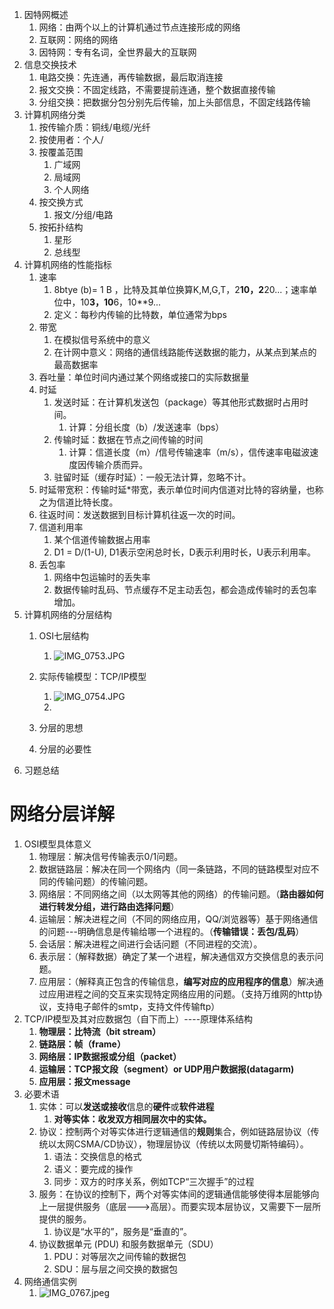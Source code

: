 1. 因特网概述
   1. 网络：由两个以上的计算机通过节点连接形成的网络
   2. 互联网：网络的网络
   3. 因特网：专有名词，全世界最大的互联网
2. 信息交换技术
   1. 电路交换：先连通，再传输数据，最后取消连接
   2. 报文交换：不固定线路，不需要提前连通，整个数据直接传输
   3. 分组交换：把数据分包分别先后传输，加上头部信息，不固定线路传输
3. 计算机网络分类
   1. 按传输介质：铜线/电缆/光纤
   2. 按使用者：个人/
   3. 按覆盖范围
      1. 广域网
      2. 局域网
      3. 个人网络
   4. 按交换方式
      1. 报文/分组/电路
   5. 按拓扑结构
      1. 星形
      2. 总线型
4. 计算机网络的性能指标
   1. 速率
      1. 8btye (b)= 1 B ，比特及其单位换算K,M,G,T，2**10，2**20...；速率单位中，10**3，10**6，10**9...
      2. 定义：每秒内传输的比特数，单位通常为bps
   2. 带宽
      1. 在模拟信号系统中的意义
      2. 在计网中意义：网络的通信线路能传送数据的能力，从某点到某点的最高数据率
   3. 吞吐量：单位时间内通过某个网络或接口的实际数据量
   4. 时延
      1. 发送时延：在计算机发送包（package）等其他形式数据时占用时间。
         1. 计算：分组长度（b）/发送速率（bps）
      2. 传输时延：数据在节点之间传输的时间
         1. 计算：信道长度（m）/信号传输速率（m/s），信传速率电磁波速度因传输介质而异。
      3. 驻留时延（缓存时延）：一般无法计算，忽略不计。
   5. 时延带宽积：传输时延*带宽，表示单位时间内信道对比特的容纳量，也称之为信道比特长度。
   6. 往返时间：发送数据到目标计算机往返一次的时间。
   7. 信道利用率
      1. 某个信道传输数据占用率
      2. D1 = D/(1-U), D1表示空闲总时长，D表示利用时长，U表示利用率。
   8. 丢包率
      1. 网络中包运输时的丢失率
      2. 数据传输时乱码、节点缓存不足主动丢包，都会造成传输时的丢包率增加。
5. 计算机网络的分层结构
   1. OSI七层结构
      1. ![IMG_0753.JPG](https://cdn.nlark.com/yuque/0/2022/jpeg/1238904/1667961120413-7fc77c81-e84a-4714-b629-d7f89948ee54.jpeg#averageHue=%23ddb478&from=url&height=772&id=SW52a&name=IMG_0753.JPG&originHeight=1216&originWidth=2160&originalType=binary&ratio=1&rotation=0&showTitle=false&size=295050&status=done&style=none&title=&width=1372)
   2. 实际传输模型：TCP/IP模型
      1. ![IMG_0754.JPG](https://cdn.nlark.com/yuque/0/2022/jpeg/1238904/1667961239136-325028e8-e322-4ec6-844e-ed3d28495fce.jpeg#averageHue=%23ecb378&from=url&height=952&id=gHkAt&name=IMG_0754.JPG&originHeight=1216&originWidth=2160&originalType=binary&ratio=1&rotation=0&showTitle=false&size=359446&status=done&style=none&title=&width=1691)
      2. 

   3. 分层的思想
   4. 分层的必要性
6. 习题总结
# 网络分层详解

1. OSI模型具体意义
   1. 物理层：解决信号传输表示0/1问题。
   2. 数据链路层：解决在同一个网络内（同一条链路，不同的链路模型对应不同的传输问题）的传输问题。
   3. 网络层：不同网络之间（以太网等其他的网络）的传输问题。（**路由器如何进行转发分组，进行路由选择问题**）
   4. 运输层：解决进程之间（不同的网络应用，QQ/浏览器等）基于网络通信的问题---明确信息是传输给哪一个进程的。（**传输错误：丢包/乱码**）
   5. 会话层：解决进程之间进行会话问题（不同进程的交流）。
   6. 表示层：（解释数据）确定了某一个进程，解决通信双方交换信息的表示问题。
   7. 应用层：（解释真正包含的传输信息，**编写对应的应用程序的信息**）解决通过应用进程之间的交互来实现特定网络应用的问题。（支持万维网的http协议，支持电子邮件的smtp，支持文件传输ftp）
2. TCP/IP模型及其对应数据包（自下而上）----原理体系结构
   1. **物理层：比特流（bit stream）**
   2. **链路层：帧（frame）**
   3. **网络层：IP数据报或分组（packet）**
   4. **运输层：TCP报文段（segment）or UDP用户数据报(datagarm)**
   5. **应用层：报文message**
3. 必要术语
   1. 实体：可以**发送或接收**信息的**硬件**或**软件进程**
      1. **对等实体：收发双方相同层次中的实体。**
   2. 协议：控制两个对等实体进行逻辑通信的**规则**集合，例如链路层协议（传统以太网CSMA/CD协议），物理层协议（传统以太网曼切斯特编码）。
      1. 语法：交换信息的格式
      2. 语义：要完成的操作
      3. 同步：双方的时序关系，例如TCP“三次握手”的过程
   3. 服务：在协议的控制下，两个对等实体间的逻辑通信能够使得本层能够向上一层提供服务（底层--->高层）。而要实现本层协议，又需要下一层所提供的服务。
      1. 协议是“水平的”，服务是“垂直的”。
   4. 协议数据单元 (PDU) 和服务数据单元（SDU）
      1. PDU：对等层次之间传输的数据包
      2. SDU：层与层之间交换的数据包
4. 网络通信实例
   1. ![IMG_0767.jpeg](https://cdn.nlark.com/yuque/0/2022/jpeg/1238904/1667997147445-30fc6cec-95ab-43ae-80cb-2457919dd6e4.jpeg#averageHue=%23f2f0e8&from=url&id=h45XL&name=IMG_0767.jpeg&originHeight=1280&originWidth=960&originalType=binary&ratio=1&rotation=0&showTitle=false&size=234640&status=done&style=none&title=)

